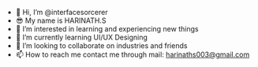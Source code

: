 - 👋 Hi, I’m @interfacesorcerer
- 😎 My name is HARINATH.S
- 👀 I’m interested in learning and experiencing new things
- 🌱 I’m currently learning UI/UX Designing
- 💞️ I’m looking to collaborate on industries and friends
- 📫 How to reach me contact me through mail: harinaths003@gmail.com

<!---
interfacesorcerer/interfacesorcerer is a ✨ special ✨ repository because its `README.md` (this file) appears on your GitHub profile.
You can click the Preview link to take a look at your changes.
--->
